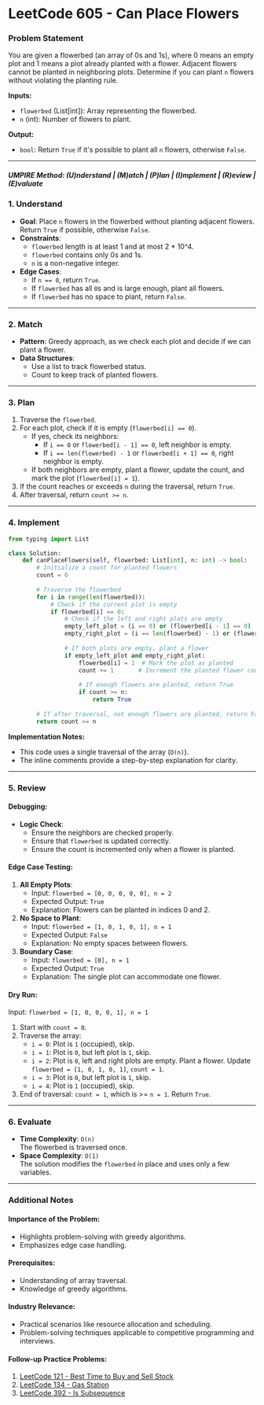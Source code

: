 
# LeetCode 605 - Can Place Flowers

### Problem Statement

You are given a flowerbed (an array of 0s and 1s), where 0 means an empty plot and 1 means a plot already planted with a flower. Adjacent flowers cannot be planted in neighboring plots. Determine if you can plant `n` flowers without violating the planting rule.

**Inputs:**
- `flowerbed` (List[int]): Array representing the flowerbed.
- `n` (int): Number of flowers to plant.

**Output:**
- `bool`: Return `True` if it's possible to plant all `n` flowers, otherwise `False`.

---

##### UMPIRE Method: (U)nderstand | (M)atch | (P)lan | (I)mplement | (R)eview | (E)valuate

### 1. Understand

- **Goal**: Place `n` flowers in the flowerbed without planting adjacent flowers. Return `True` if possible, otherwise `False`.
- **Constraints**:
  - `flowerbed` length is at least 1 and at most 2 * 10^4.
  - `flowerbed` contains only 0s and 1s.
  - `n` is a non-negative integer.
- **Edge Cases**:
  - If `n == 0`, return `True`.
  - If `flowerbed` has all `0`s and is large enough, plant all flowers.
  - If `flowerbed` has no space to plant, return `False`.

---

### 2. Match

- **Pattern**: Greedy approach, as we check each plot and decide if we can plant a flower.
- **Data Structures**:
  - Use a list to track flowerbed status.
  - Count to keep track of planted flowers.

---

### 3. Plan

1. Traverse the `flowerbed`.
2. For each plot, check if it is empty (`flowerbed[i] == 0`).
   - If yes, check its neighbors:
     - If `i == 0` or `flowerbed[i - 1] == 0`, left neighbor is empty.
     - If `i == len(flowerbed) - 1` or `flowerbed[i + 1] == 0`, right neighbor is empty.
   - If both neighbors are empty, plant a flower, update the count, and mark the plot (`flowerbed[i] = 1`).
3. If the count reaches or exceeds `n` during the traversal, return `True`.
4. After traversal, return `count >= n`.

---

### 4. Implement

```python
from typing import List

class Solution:
    def canPlaceFlowers(self, flowerbed: List[int], n: int) -> bool:
        # Initialize a count for planted flowers
        count = 0
        
        # Traverse the flowerbed
        for i in range(len(flowerbed)):
            # Check if the current plot is empty
            if flowerbed[i] == 0:
                # Check if the left and right plots are empty
                empty_left_plot = (i == 0) or (flowerbed[i - 1] == 0)
                empty_right_plot = (i == len(flowerbed) - 1) or (flowerbed[i + 1] == 0)
                
                # If both plots are empty, plant a flower
                if empty_left_plot and empty_right_plot:
                    flowerbed[i] = 1  # Mark the plot as planted
                    count += 1       # Increment the planted flower count
                    
                    # If enough flowers are planted, return True
                    if count >= n:
                        return True
        
        # If after traversal, not enough flowers are planted, return False
        return count >= n
```

**Implementation Notes:**
- This code uses a single traversal of the array (`O(n)`).
- The inline comments provide a step-by-step explanation for clarity.

---

### 5. Review

#### Debugging:
- **Logic Check**:
  - Ensure the neighbors are checked properly.
  - Ensure that `flowerbed` is updated correctly.
  - Ensure the count is incremented only when a flower is planted.

#### Edge Case Testing:
1. **All Empty Plots**:
   - Input: `flowerbed = [0, 0, 0, 0, 0], n = 2`
   - Expected Output: `True`
   - Explanation: Flowers can be planted in indices 0 and 2.
2. **No Space to Plant**:
   - Input: `flowerbed = [1, 0, 1, 0, 1], n = 1`
   - Expected Output: `False`
   - Explanation: No empty spaces between flowers.
3. **Boundary Case**:
   - Input: `flowerbed = [0], n = 1`
   - Expected Output: `True`
   - Explanation: The single plot can accommodate one flower.

#### Dry Run:
Input: `flowerbed = [1, 0, 0, 0, 1], n = 1`
1. Start with `count = 0`.
2. Traverse the array:
   - `i = 0`: Plot is `1` (occupied), skip.
   - `i = 1`: Plot is `0`, but left plot is `1`, skip.
   - `i = 2`: Plot is `0`, left and right plots are empty. Plant a flower. Update `flowerbed = [1, 0, 1, 0, 1]`, `count = 1`.
   - `i = 3`: Plot is `0`, but left plot is `1`, skip.
   - `i = 4`: Plot is `1` (occupied), skip.
3. End of traversal: `count = 1`, which is >= `n = 1`. Return `True`.

---

### 6. Evaluate

- **Time Complexity**: `O(n)`  
  The flowerbed is traversed once.
- **Space Complexity**: `O(1)`  
  The solution modifies the `flowerbed` in place and uses only a few variables.

---

### Additional Notes

#### Importance of the Problem:
- Highlights problem-solving with greedy algorithms.
- Emphasizes edge case handling.

#### Prerequisites:
- Understanding of array traversal.
- Knowledge of greedy algorithms.

#### Industry Relevance:
- Practical scenarios like resource allocation and scheduling.
- Problem-solving techniques applicable to competitive programming and interviews.

#### Follow-up Practice Problems:
1. [LeetCode 121 - Best Time to Buy and Sell Stock](https://leetcode.com/problems/best-time-to-buy-and-sell-stock/)
2. [LeetCode 134 - Gas Station](https://leetcode.com/problems/gas-station/)
3. [LeetCode 392 - Is Subsequence](https://leetcode.com/problems/is-subsequence/)
